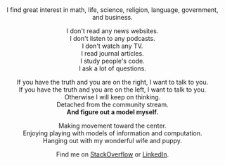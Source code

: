 
<br/>
<br/>
<br/>
<br/>

<p align="center">
I find great interest in math, life, science, religion, language, government, and business.<br/>
</p>

<p align="center">
  I don't read any news websites.<br/>
  I don't listen to any podcasts.<br/>
  I don't watch any TV.<br/>
  I read journal articles.<br/>
  I study people's code.<br/>
  I ask a lot of questions.<br/>
</p>

<p align="center">
  If you have the truth and you are on the right, I want to talk to you.<br/>
  If you have the truth and you are on the left, I want to talk to you.<br/>
  Otherwise I will keep on thinking.<br/>
  Detached from the community stream.<br/>
  <b>And figure out a model myself.</b>
</p>

<p align="center">
Making movement toward the center.<br/>
Enjoying playing with models of information and computation.<br/>
Hanging out with my wonderful wife and puppy.
</p>

<p align="center">Find me on <a href="https://stackoverflow.com/users/169992/lance-pollard">StackOverflow</a> or <a href="https://www.linkedin.com/in/lancejpollard/">LinkedIn</a>.</p>

<br/>
<br/>
<br/>
<br/>
